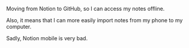 Moving from Notion to GitHub, so I can access my notes offline.

Also, it means that I can more easily import notes from my phone to my computer.

Sadly, Notion mobile is very bad.
